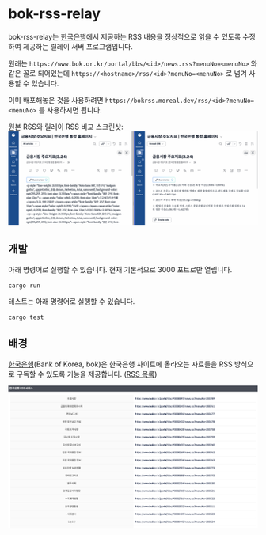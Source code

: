 # bok-rss-relay

bok-rss-relay는 [한국은행]에서 제공하는 RSS 내용을 정상적으로 읽을 수 있도록 수정하여 제공하는 릴레이 서버 프로그램입니다.

원래는 `https://www.bok.or.kr/portal/bbs/<id>/news.rss?menuNo=<menuNo>` 와 같은 꼴로 되어있는데 `https://<hostname>/rss/<id>?menuNo=<menuNo>` 로 넘겨 사용할 수 있습니다.

이미 배포해놓은 것을 사용하려면 `https://bokrss.moreal.dev/rss/<id>?menuNo=<menuNo>` 를 사용하시면 됩니다.

원본 RSS와 릴레이 RSS 비교 스크린샷:
![좌측에는 한국은행에서 제공하는 원본 RSS의 내용이 표시되어 있고, 우측에는 릴레이 RSS의 내용이 표시되어 있습니다.](docs/assets/comparison-screenshot.png)

## 개발

아래 명령어로 실행할 수 있습니다. 현재 기본적으로 3000 포트로만 열립니다.

```
cargo run
```

테스트는 아래 명령어로 실행할 수 있습니다.

```
cargo test
```

## 배경

[한국은행](Bank of Korea, bok)은 한국은행 사이트에 올라오는 자료들을 RSS 방식으로 구독할 수 있도록 기능을 제공합니다. ([RSS 목록](https://www.bok.or.kr/static/guide/portal/popup/rss_popup.html))

![한국은행 RSS 목록 스크린샷](docs/assets/bok-rss-screenshot.png)

[한국은행]: https://www.bok.or.kr/portal/main/main.do
